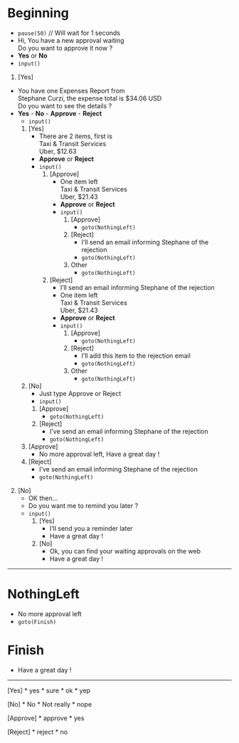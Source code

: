 # Beginning
* `pause(50)`	// Will wait for 1 seconds
* Hi, You have a new approval waiting<br>Do you want to approve it now ?
* <b>Yes</b> or <b>No</b>
* `input()`	
1. [Yes]
* You have one Expenses Report from<br>Stephane Curzi, the expense total is $34.06 USD<br>Do you want to see the details ?
* <b>Yes</b> - <b>No</b> - <b>Approve</b> - <b>Reject</b>
	* `input()`
	1. [Yes]
		* There are 2 items, first is <br> Taxi & Transit Services <br> Uber, $12.63
		* <b>Approve</b> or <b>Reject</b>
		* `input()`
			1. [Approve]
				* One item left<br>Taxi & Transit Services<br>Uber, $21.43
				* <b>Approve</b> or <b>Reject</b>
				* `input()`
					1. [Approve]
						* `goto(NothingLeft)`
					2. [Reject]
						* I’ll send an email informing Stephane of the rejection
						* `goto(NothingLeft)`
					3. Other
						* `goto(NothingLeft)`
			2. [Reject]
				* I’ll send an email informing Stephane of the rejection
				* One item left<br>Taxi & Transit Services<br>Uber, $21.43
				* <b>Approve</b> or <b>Reject</b>
				* `input()`
					1. [Approve]
						* `goto(NothingLeft)`
					2. [Reject]
						* I’ll add this item to the rejection email
						* `goto(NothingLeft)`
					3. Other
						* `goto(NothingLeft)`
	2. [No]
		* Just type Approve or Reject
		* `input()`
		1. [Approve]
			* `goto(NothingLeft)`
		2. [Reject]
			* I’ve send an email informing Stephane of the rejection
			* `goto(NothingLeft)`
	3. [Approve]
		* No more approval left, Have a great day !
	3. [Reject]
		* I’ve send an email informing Stephane of the rejection
		* `goto(NothingLeft)`
2. [No]
	* OK then…
	* Do you want me to remind you later ?
	* `input()`
		1. [Yes]
			* I’ll send you a reminder later
			* Have a great day !
		2. [No]
			* Ok, you can find your waiting approvals on the web
			* Have a great day !

---

# NothingLeft
* No more approval left
* `goto(Finish)`

# Finish
* Have a great day !

---

[Yes]
	* yes
	* sure
	* ok
	* yep

[No]
	* No
	* Not really
	* nope

[Approve]
	* approve
	* yes

[Reject]
	* reject
	* no